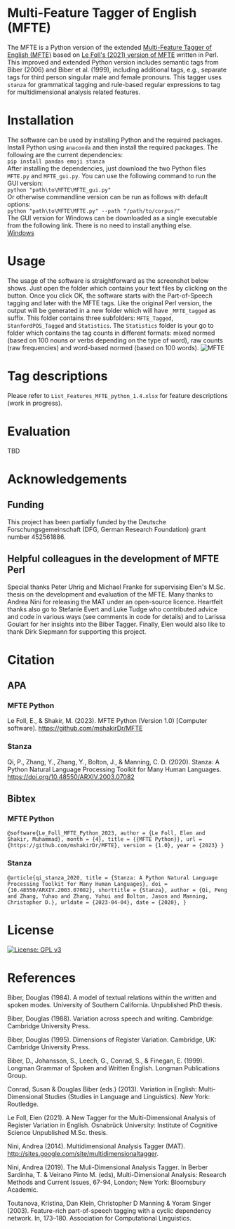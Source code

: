# Multi-Feature Tagger of English (MFTE)
The MFTE is a Python version of the extended [Multi-Feature Tagger of English (MFTE)](https://github.com/mshakirDr/MultiFeatureTaggerEnglish) based on [Le Foll's (2021) version of MFTE](https://github.com/elenlefoll/MultiFeatureTaggerEnglish) written in Perl. This improved and extended Python version includes semantic tags from Biber (2006) and Biber et al. (1999), including additional tags, e.g., separate tags for third person singular male and female pronouns. This tagger uses `stanza` for grammatical tagging and rule-based regular expressions to tag for multidimensional analysis related features.

# Installation
The software can be used by installing Python and the required packages. Install Python using `anaconda` and then install the required packages. The following are the current dependencies:\
`pip install pandas emoji stanza`\
After installing the dependencies, just download the two Python files `MFTE.py` and `MFTE_gui.py`. You can use the following command to run the GUI version:\
`python "path\to\MFTE\MFTE_gui.py"`\
Or otherwise commandline version can be run as follows with default options:\
`python "path\to\MFTE\MFTE.py" --path "/path/to/corpus/"`\
The GUI version for Windows can be downloaded as a single executable from the following link. There is no need to install anything else.\
[Windows](https://1drv.ms/u/s!AtH0zVEfO5lsgsKxOz4cKq3lOhqIvE8?e=zCOvhq)

# Usage
The usage of the software is straightforward as the screenshot below shows. Just open the folder which contains your text files by clicking on the button. Once you click OK, the software starts with the Part-of-Speech tagging and later with the MFTE tags. Like the original Perl version, the output will be generated in a new folder which will have `_MFTE_tagged` as suffix. This folder contains three subfolders: `MFTE_Tagged`, `StanfordPOS_Tagged` and `Statistics`. The `Statistics` folder is your go to folder which contains the tag counts in different formats: mixed normed (based on 100 nouns or verbs depending on the type of word), raw counts (raw frequencies) and word-based normed (based on 100 words).
![MFTE](https://user-images.githubusercontent.com/46898829/227144641-008478b3-2933-44fb-8e54-b3d848106996.png)

# Tag descriptions
Please refer to `List_Features_MFTE_python_1.4.xlsx` for feature descriptions (work in progress).

# Evaluation
TBD

# Acknowledgements

## Funding
This project has been partially funded by the Deutsche Forschungsgemeinschaft (DFG, German Research Foundation) grant number 452561886.

## Helpful colleagues in the development of MFTE Perl
Special thanks Peter Uhrig and Michael Franke for supervising Elen's M.Sc. thesis on the development and evaluation of the MFTE. Many thanks to Andrea Nini for releasing the MAT under an open-source licence. Heartfelt thanks also go to Stefanie Evert and Luke Tudge who contributed advice and code in various ways (see comments in code for details) and to Larissa Goulart for her insights into the Biber Tagger. Finally, Elen would also like to thank Dirk Siepmann for supporting this project.

# Citation

## APA

### MFTE Python
Le Foll, E., & Shakir, M. (2023). MFTE Python (Version 1.0) [Computer software]. https://github.com/mshakirDr/MFTE

### Stanza
Qi, P., Zhang, Y., Zhang, Y., Bolton, J., & Manning, C. D. (2020). Stanza: A Python Natural Language Processing Toolkit for Many Human Languages. https://doi.org/10.48550/ARXIV.2003.07082


## Bibtex

### MFTE Python
`@software{Le_Foll_MFTE_Python_2023,
author = {Le Foll, Elen and Shakir, Muhammad},
month = {4},
title = {{MFTE Python}},
url = {https://github.com/mshakirDr/MFTE},
version = {1.0},
year = {2023}
}`

### Stanza
`@article{qi_stanza_2020,
	title = {Stanza: A Python Natural Language Processing Toolkit for Many Human Languages},
	doi = {10.48550/ARXIV.2003.07082},
	shorttitle = {Stanza},
	author = {Qi, Peng and Zhang, Yuhao and Zhang, Yuhui and Bolton, Jason and Manning, Christopher D.},
	urldate = {2023-04-04},
	date = {2020},
}`


# License
[![License: GPL v3](https://img.shields.io/badge/License-GPLv3-blue.svg)](https://www.gnu.org/licenses/gpl-3.0)

# References
Biber, Douglas (1984). A model of textual relations within the written and spoken modes. University of Southern California. Unpublished PhD thesis.

Biber, Douglas (1988). Variation across speech and writing. Cambridge: Cambridge University Press.

Biber, Douglas (1995). Dimensions of Register Variation. Cambridge, UK: Cambridge University Press.

Biber, D., Johansson, S., Leech, G., Conrad, S., & Finegan, E. (1999). Longman Grammar of Spoken and Written English. Longman Publications Group.

Conrad, Susan & Douglas Biber (eds.) (2013). Variation in English: Multi-Dimensional Studies (Studies in Language and Linguistics). New York: Routledge.

Le Foll, Elen (2021). A New Tagger for the Multi-Dimensional Analysis of Register Variation in English. Osnabrück University: Institute of Cognitive Science Unpublished M.Sc. thesis.

Nini, Andrea (2014). Multidimensional Analysis Tagger (MAT). http://sites.google.com/site/multidimensionaltagger.

Nini, Andrea (2019). The Muli-Dimensional Analysis Tagger. In Berber Sardinha, T. & Veirano Pinto M. (eds), Multi-Dimensional Analysis: Research Methods and Current Issues, 67-94, London; New York: Bloomsbury Academic.

Toutanova, Kristina, Dan Klein, Christopher D Manning & Yoram Singer (2003). Feature-rich part-of-speech tagging with a cyclic dependency network. In, 173–180. Association for Computational Linguistics.
